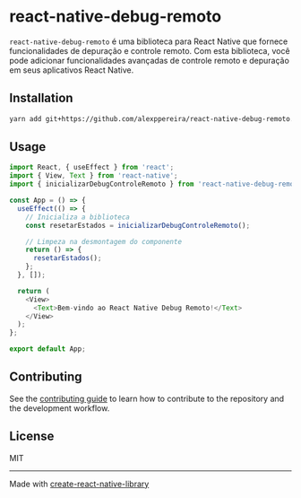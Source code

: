 # react-native-debug-remoto

`react-native-debug-remoto` é uma biblioteca para React Native que fornece funcionalidades de depuração e controle remoto. Com esta biblioteca, você pode adicionar funcionalidades avançadas de controle remoto e depuração em seus aplicativos React Native.


## Installation

```sh
yarn add git+https://github.com/alexppereira/react-native-debug-remoto.git
```

## Usage


```js
import React, { useEffect } from 'react';
import { View, Text } from 'react-native';
import { inicializarDebugControleRemoto } from 'react-native-debug-remoto';

const App = () => {
  useEffect(() => {
    // Inicializa a biblioteca
    const resetarEstados = inicializarDebugControleRemoto();

    // Limpeza na desmontagem do componente
    return () => {
      resetarEstados();
    };
  }, []);

  return (
    <View>
      <Text>Bem-vindo ao React Native Debug Remoto!</Text>
    </View>
  );
};

export default App;
```


## Contributing

See the [contributing guide](CONTRIBUTING.md) to learn how to contribute to the repository and the development workflow.

## License

MIT

---

Made with [create-react-native-library](https://github.com/callstack/react-native-builder-bob)
